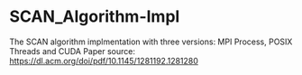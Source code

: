 # SCAN_Algorithm-Impl
The SCAN algorithm implmentation with three versions: MPI Process, POSIX Threads and CUDA
Paper source: https://dl.acm.org/doi/pdf/10.1145/1281192.1281280
